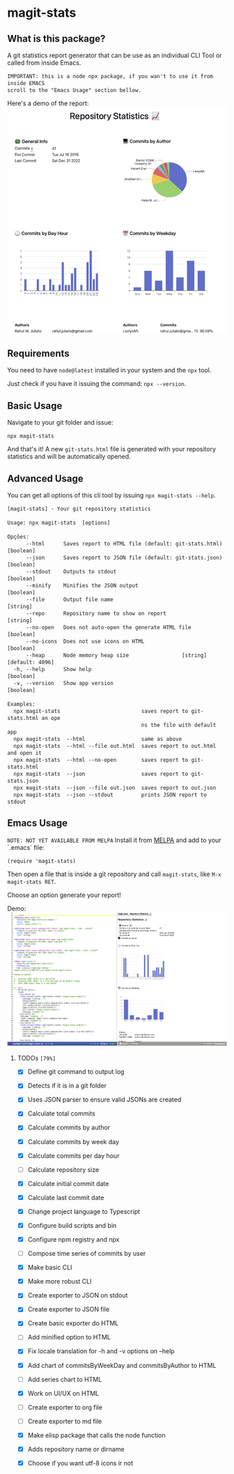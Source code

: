 

# magit-stats


## What is this package?

A git statistics report generator that can be use as an individual CLI
Tool or called from inside Emacs.

    IMPORTANT: this is a node npx package, if you wan't to use it from inside EMACS
    scroll to the "Emacs Usage" section bellow.

Here's a demo of the report:
![img](./doc/demo.png)


## Requirements

You need to have `node@latest` installed in your system and the `npx` tool.

Just check if you have it issuing the command: `npx --version`.


## Basic Usage

Navigate to your git folder and issue:

    npx magit-stats

And that's it! A new `git-stats.html` file is generated with your
repository statistics and will be automatically opened.


## Advanced Usage

You can get all options of this cli tool by issuing `npx magit-stats --help`.

    [magit-stats] - Your git repository statistics
    
    Usage: npx magit-stats  [options]
    
    Opções:
          --html      Saves report to HTML file (default: git-stats.html)  [boolean]
          --json      Saves report to JSON file (default: git-stats.json)  [boolean]
          --stdout    Outputs to stdout                                    [boolean]
          --minify    Minifies the JSON output                             [boolean]
          --file      Output file name                                      [string]
          --repo      Repository name to show on report                     [string]
          --no-open   Does not auto-open the generate HTML file            [boolean]
          --no-icons  Does not use icons on HTML                           [boolean]
          --heap      Node memory heap size                 [string] [default: 4096]
      -h, --help      Show help                                            [boolean]
      -v, --version   Show app version                                     [boolean]
    
    Examples:
      npx magit-stats                          saves report to git-stats.html an ope
                                               ns the file with default app
      npx magit-stats  --html                  same as above
      npx magit-stats  --html --file out.html  saves report to out.html and open it
      npx magit-stats  --html --no-open        saves report to git-stats.html
      npx magit-stats  --json                  saves report to git-stats.json
      npx magit-stats  --json --file out.json  saves report to out.json
      npx magit-stats  --json --stdout         prints JSON report to stdout


## Emacs Usage

`NOTE: NOT YET AVAILABLE FROM MELPA`
Install it from [MELPA](<https://melpa.org/#/magit-stats>) and add to your \`.emacs\` file:

    (require 'magit-stats)

Then open a file that is inside a git repository and call `magit-stats`, like `M-x magit-stats RET`.

Choose an option generate your report!

Demo:
![img](./doc/demo_emacs.png)

1.  TODOs <code>[79%]</code>

    -   [X] Define git command to output log
    
    -   [X] Detects if it is in a git folder
    
    -   [X] Uses JSON parser to ensure valid JSONs are created
    
    -   [X] Calculate total commits
    
    -   [X] Calculate commits by author
    
    -   [X] Calculate commits by week day
    
    -   [X] Calculate commits per day hour
    
    -   [ ] Calculate repository size
    
    -   [X] Calculate initial commit date
    
    -   [X] Calculate last commit date
    
    -   [X] Change project language to Typescript
    
    -   [X] Configure build scripts and bin
    
    -   [X] Configure npm registry and npx
    
    -   [ ] Compose time series of commits by user
    
    -   [X] Make basic CLI
    
    -   [X] Make more robust CLI
    
    -   [X] Create exporter to JSON on stdout
    
    -   [X] Create exporter to JSON file
    
    -   [X] Create basic exporter do HTML
    
    -   [ ] Add minified option to HTML
    
    -   [X] Fix locale translation for -h and -v options on &#x2013;help
    
    -   [X] Add chart of commitsByWeekDay and commitsByAuthor to HTML
    
    -   [ ] Add series chart to HTML
    
    -   [X] Work on UI/UX on HTML
    
    -   [ ] Create exporter to org file
    
    -   [ ] Create exporter to md file
    
    -   [X] Make elisp package that calls the node function
    
    -   [X] Adds repository name or dirname
    
    -   [X] Choose if you want utf-8 icons ir not

